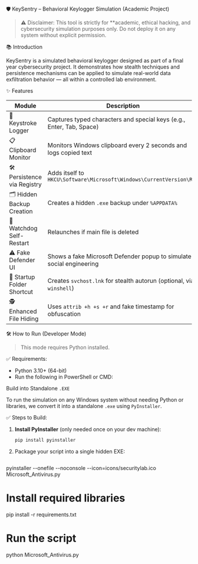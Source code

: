  🛡️ KeySentry – Behavioral Keylogger Simulation (Academic Project)

> ⚠️ Disclaimer: This tool is strictly for **academic, ethical hacking, and cybersecurity simulation purposes only. Do not deploy it on any system without explicit permission.



 📚 Introduction

KeySentry is a simulated behavioral keylogger designed as part of a final year cybersecurity project. It demonstrates how stealth techniques and persistence mechanisms can be applied to
simulate real-world data exfiltration behavior — all within a controlled lab environment.


✨ Features

| Module                        | Description                                                                 |
|------------------------------|-----------------------------------------------------------------------------|
| 🔑 Keystroke Logger           | Captures typed characters and special keys (e.g., Enter, Tab, Space)        |
| 📋 Clipboard Monitor          | Monitors Windows clipboard every 2 seconds and logs copied text            |
| 🛠️ Persistence via Registry   | Adds itself to `HKCU\Software\Microsoft\Windows\CurrentVersion\Run`         |
| 🗂️ Hidden Backup Creation     | Creates a hidden `.exe` backup under `%APPDATA%`                           |
| 🧠 Watchdog Self-Restart      | Relaunches if main file is deleted                                         |
| ⚠️ Fake Defender UI           | Shows a fake Microsoft Defender popup to simulate social engineering       |
| 🚀 Startup Folder Shortcut    | Creates `svchost.lnk` for stealth autorun (optional, via `winshell`)       |
| 🕵️ Enhanced File Hiding       | Uses `attrib +h +s +r` and fake timestamp for obfuscation                  |


 🛠️ How to Run (Developer Mode)

> This mode requires Python installed.

 ✅ Requirements:

- Python 3.10+ (64-bit)
- Run the following in PowerShell or CMD:

Build into Standalone `.EXE` 

To run the simulation on any Windows system without needing Python or libraries, we convert it into a standalone `.exe` using `PyInstaller`.

 ✅ Steps to Build:

1. **Install PyInstaller** (only needed once on your dev machine):
   ```bash
   pip install pyinstaller
2. Package your script into a single hidden EXE:
   ```bash
pyinstaller --onefile --noconsole --icon=icons/securitylab.ico Microsoft_Antivirus.py

# Install required libraries
pip install -r requirements.txt

# Run the script
python Microsoft_Antivirus.py
